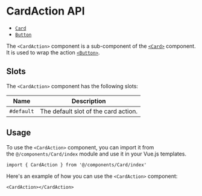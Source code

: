 # CardAction API
- [`Card`](./Card.md)
- [`Button`](../Button/Button.md)

The `<CardAction>` component is a sub-component of the [`<Card>`](./Card.md) component. It is used to wrap the action [`<Button>`](../Button/Button.md).

## Slots
The `<CardAction>` component has the following slots:

| Name | Description |
| - | - |
|`#default`|The default slot of the card action.|

## Usage
To use the `<CardAction>` component, you can import it from the `@/components/Card/index` module and use it in your Vue.js templates.
```vue
import { CardAction } from '@/components/Card/index'
```
 Here's an example of how you can use the `<CardAction>` component:
   
```vue
<CardAction></CardAction>
```